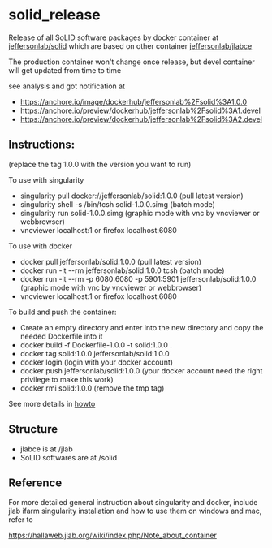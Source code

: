 # solid_release
Release of all SoLID software packages by docker container at [jeffersonlab/solid](https://hub.docker.com/r/jeffersonlab/solid/tags/) which are based on other container [jeffersonlab/jlabce](https://hub.docker.com/r/jeffersonlab/jlabce/tags/)

The production container won't change once release, but devel container will get updated from time to time

see analysis and got notification at
* https://anchore.io/image/dockerhub/jeffersonlab%2Fsolid%3A1.0.0
* https://anchore.io/preview/dockerhub/jeffersonlab%2Fsolid%3A1.devel
* https://anchore.io/preview/dockerhub/jeffersonlab%2Fsolid%3A2.devel

Instructions:  
--------------------
(replace the tag 1.0.0 with the version you want to run)

To use with singularity
* singularity pull docker://jeffersonlab/solid:1.0.0 (pull latest version)
* singularity shell -s /bin/tcsh solid-1.0.0.simg (batch mode)
* singularity run solid-1.0.0.simg (graphic mode with vnc by vncviewer or webbrowser)
* vncviewer localhost:1 or firefox localhost:6080

To use with docker
* docker pull jeffersonlab/solid:1.0.0 (pull latest version)
* docker run -it --rm jeffersonlab/solid:1.0.0 tcsh  (batch mode)
* docker run -it --rm -p 6080:6080 -p 5901:5901 jeffersonlab/solid:1.0.0  (graphic mode with vnc by vncviewer or webbrowser)
* vncviewer localhost:1 or firefox localhost:6080

To build and push the container:
* Create an empty directory and enter into the new directory and copy the needed Dockerfile into it
* docker build -f Dockerfile-1.0.0 -t solid:1.0.0 .
* docker tag solid:1.0.0 jeffersonlab/solid:1.0.0
* docker login                          (login with your docker account)
* docker push jeffersonlab/solid:1.0.0  (your docker account need the right privilege to make this work)
* docker rmi solid:1.0.0   (remove the tmp tag)

See more details in [howto](https://github.com/JeffersonLab/solid_release/blob/master/howto.md)

Structure
--------------------
* jlabce is at /jlab
* SoLID softwares are at /solid

Reference
--------------------

For more detailed general instruction about singularity and docker, include jlab ifarm singularity installation and how to use them on windows and mac, refer to

https://hallaweb.jlab.org/wiki/index.php/Note_about_container


